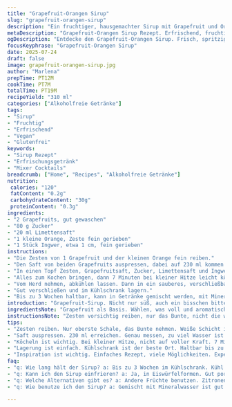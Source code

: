 ```yaml
---
title: "Grapefruit-Orangen Sirup"
slug: "grapefruit-orangen-sirup"
description: "Ein fruchtiger, hausgemachter Sirup mit Grapefruit und Orange. Zesten werden fein gerieben, Saft frisch gepresst. Zucker reduziert, Zitronensaft durch Limette ersetzt für frische Säure. Angereichert mit einer Prise Ingwer für leicht scharfe Note. Kurzes Köcheln für 7 Minuten, dann abkühlen. Eingekühlt hält der Sirup bis zu 3 Wochen. Perfekt für alkoholfreie Cocktails, Mineralwasser oder Limonaden. Vegan, glutenfrei, ohne Nüsse, Eier und Milchprodukte. Einfach in kleine Flaschen abfüllen, Vorrat für den Sommer oder besondere Getränke zu Hause. Gute Alternative zu gekauftem Sirup, selbst bestimmt über die Süße und Aroma. Zitrus pur, frisch, anders."
metaDescription: "Grapefruit-Orangen Sirup Rezept. Erfrischend, fruchtig, perfect für Cocktails. Selbstgemacht, vegane Option ohne Zusatzstoffe."
ogDescription: "Entdecke den Grapefruit-Orangen Sirup. Frisch, spritzig, ideal für Getränke. Wenig Zucker, mehr Geschmack, auch mit Ingwer."
focusKeyphrase: "Grapefruit-Orangen Sirup"
date: 2025-07-24
draft: false
image: grapefruit-orangen-sirup.jpg
author: "Marlena"
prepTime: PT12M
cookTime: PT7M
totalTime: PT19M
recipeYield: "310 ml"
categories: ["Alkoholfreie Getränke"]
tags:
- "Sirup"
- "Fruchtig"
- "Erfrischend"
- "Vegan"
- "Glutenfrei"
keywords:
- "Sirup Rezept"
- "Erfrischungsgetränk"
- "Mixer Cocktails"
breadcrumb: ["Home", "Recipes", "Alkoholfreie Getränke"]
nutrition: 
 calories: "120"
 fatContent: "0.2g"
 carbohydrateContent: "30g"
 proteinContent: "0.3g"
ingredients:
- "2 Grapefruits, gut gewaschen"
- "80 g Zucker"
- "20 ml Limettensaft"
- "1 kleine Orange, Zeste fein gerieben"
- "1 Stück Ingwer, etwa 1 cm, fein gerieben"
instructions:
- "Die Zesten von 1 Grapefruit und der kleinen Orange fein reiben."
- "Den Saft von beiden Grapefruits auspressen, dabei auf 230 ml kommen."
- "In einen Topf Zesten, Grapefruitsaft, Zucker, Limettensaft und Ingwer geben."
- "Alles zum Kochen bringen, dann 7 Minuten bei kleiner Hitze leicht köcheln lassen, wenig rühren."
- "Vom Herd nehmen, abkühlen lassen. Dann in ein sauberes, verschließbares Glas umfüllen."
- "Gut verschließen und im Kühlschrank lagern."
- "Bis zu 3 Wochen haltbar, kann in Getränke gemischt werden, mit Mineralwasser aufgegossen oder in Cocktails verwenden."
introduction: "Grapefruit-Sirup. Nicht nur süß, auch ein bisschen bitter, frisch, manchmal scharf vom Ingwer. Zucker deutlich weniger als üblich, damit die Säure und Bitterkeit nicht erdrückt wird. Orangenzeste gibt eine neue Dimension, leichte Süße im Duft, dazu Limette anstatt Zitrone, weniger dominant, weicher. Einfach alles in den Topf. Kochen, köcheln, duftet schön. Schnell gemacht, keine komplizierten Zutaten. Eingekühlt hält er länger. Olé, pur oder mit Sprudel, immer noch frisch, anders als gekauft. Kein Firlefanz, keine Konservierungsstoffe. Experimentieren mit Ingwer intensiver oder weniger. Oder mal Minze rein. So geht Sommerflasche. Einfaches Aroma, nichts überladen, schnelles Getränk."
ingredientsNote: "Grapefruit als Basis. Wählen, was voll und aromatisch ist. Wenn nicht bio, vorher gut waschen, Schale soll dranbleiben, nur oberste Schale. Darunter liegt weiße Schicht, bitter, aber auch Geschmack. Zucker auf 80g runtersetzen, so bleibt Säure spürbar, nicht zu süß. Limette statt Zitrone bringt andersherum eher leichte Frische, nicht zu sauer. Orangenzeste gibt feine Süße, hebt Aroma. Frischer Ingwer bringt würziges Element, passt zu Zitrus. Menge klein, nicht dominieren. Alternativ andere Gewürze nehmen. Ingwer fein hobeln oder reiben. Zu grob, dann zu scharf. Saft frisch pressen, kein Konzentrat. Wichtig, um echten Geschmack zu halten."
instructionsNote: "Zesten vorsichtig reiben, nur das Bunte, nicht die weiße Schicht zu sehr mitnehmen. Saft auspressen, auf Volumen achten, genau 230 ml oder etwas weniger, sonst zu wässrig. Zucker und Flüssigkeit in Topf, Zesten und Ingwer dazu. Erst aufkochen, dann Herd runterstellen, 7 Minuten köcheln, nicht voller Hitze, sonst verbrannt. Vorsichtig rühren, Zucker soll sich lösen, nichts ansetzen. Danach abkühlen lassen, heißes Glas vermeiden wegen Kondenswasser. Gut verschließen, sonst sauer werden. Kalt stellen, dort bleibt Geschmack frisch und Farben schön. Rühren vor Verwendung, Ingwer kann sich absetzen. Für länger lagern kleine Portionen abfüllen. Vielseitig in der Verwendung, auch in Eiswürfeln machbar."
tips:
- "Zesten reiben. Nur oberste Schale, das Bunte nehmen. Weiße Schicht ist bitter. Zesten von 1 Grapefruit und 1 Orange feinhacken. Ingwer auch. Frisch, nicht zu grob. 1 cm Stück, dann gut reiben. Leicht scharfe Note. Kombinierbar oder austauschbar, vielleicht mit Minze experimentieren. Verschiedene Aromen."
- "Saft auspressen. 230 ml erreichen. Genau messen, zu viel Wasser ist nicht gut. Frisch gepresst, kein Konzentrat. Konservierungsstoffe vermeiden. Zitrusfrüchte müssen perfekt reif sein, voll aromatisch. Schmeckt besser. Auch Grapefruit richtig wählen, süßlicheren Geschmack dazu. Wähle Bio, wenn möglich. Sonst gut waschen."
- "Köcheln ist wichtig. Bei kleiner Hitze, nicht auf voller Kraft. 7 Minuten leicht köcheln lassen. Wenig rühren nur. Zucker soll sich lösen, aber nichts anbrennen. Am Herd aufpassen, sonst verbrannt. Würziger Duft beim Kochen, dann richtig lecker. Kühlen nach dem Kochen. Glas gut verschließen."
- "Lagerung ist einfach. Kühlschrank ist der beste Ort. Haltbar bis zu 3 Wochen. Am besten in kleine Flaschen abfüllen. Portionen machen. So bleibt der Geschmack frisch. Rühren vor Nutzung. Ingwer kann sich absetzen. Ideal für mineralhaltige Getränke. Auch in Cocktails."
- "Inspiration ist wichtig. Einfaches Rezept, viele Möglichkeiten. Experimentiere mit Süße. Weniger Zucker hilft der Säure. Limettensaft für frischen Kick. Alter Schwede, verschiedene Zitrusfrüchte mischen. Zitronen für mehr Säure. Ein frisches Aroma ist der Schlüssel hier. Gute Kombination."
faq:
- "q: Wie lang hält der Sirup? a: Bis zu 3 Wochen im Kühlschrank. Kühl lagern. Verschlossen aufbewahren. Nicht zu lange draußen lassen. Geschmack bleibt frisch."
- "q: Kann ich den Sirup einfrieren? a: Ja, in Eiswürfelformen. Gut portionieren. Geschmack bleibt. Aber schnell verwenden, nicht zu lange lagern, sonst verlieren. Aromastoffe."
- "q: Welche Alternativen gibt es? a: Andere Früchte benutzen. Zitronen, Limetten sind gut. Andere Zitrusfrüchte haben auch Geschmack. Kann erfrischend sein. Aber alles frisch pressen."
- "q: Wie benutze ich den Sirup? a: Gemischt mit Mineralwasser ist gut. Cocktails möglich, auch in Desserts. Fantasie ist gefragt. Alkoholische und nicht alkoholische Getränke."

---
```

